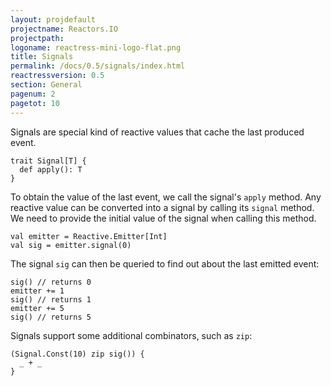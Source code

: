 ```yaml
---
layout: projdefault
projectname: Reactors.IO
projectpath: 
logoname: reactress-mini-logo-flat.png
title: Signals
permalink: /docs/0.5/signals/index.html
reactressversion: 0.5
section: General
pagenum: 2
pagetot: 10
---
```




Signals are special kind of reactive values that cache the last produced event.

    trait Signal[T] {
      def apply(): T
    }

To obtain the value of the last event, we call the signal's `apply` method.
Any reactive value can be converted into a signal by calling its `signal` method.
We need to provide the initial value of the signal when calling this method.

    val emitter = Reactive.Emitter[Int]
    val sig = emitter.signal(0)

The signal `sig` can then be queried to find out about the last emitted event:

    sig() // returns 0
    emitter += 1
    sig() // returns 1
    emitter += 5
    sig() // returns 5

Signals support some additional combinators, such as `zip`:

    (Signal.Const(10) zip sig()) {
      _ + _
    }
